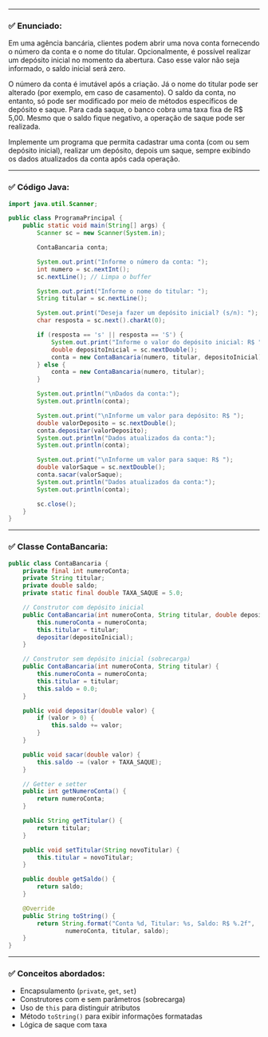 
---

### ✅ **Enunciado:**

Em uma agência bancária, clientes podem abrir uma nova conta fornecendo o número da conta e o nome do titular. Opcionalmente, é possível realizar um depósito inicial no momento da abertura. Caso esse valor não seja informado, o saldo inicial será zero.

O número da conta é imutável após a criação. Já o nome do titular pode ser alterado (por exemplo, em caso de casamento). O saldo da conta, no entanto, só pode ser modificado por meio de métodos específicos de depósito e saque. Para cada saque, o banco cobra uma taxa fixa de R\$ 5,00. Mesmo que o saldo fique negativo, a operação de saque pode ser realizada.

Implemente um programa que permita cadastrar uma conta (com ou sem depósito inicial), realizar um depósito, depois um saque, sempre exibindo os dados atualizados da conta após cada operação.

---

### ✅ **Código Java:**

```java
import java.util.Scanner;

public class ProgramaPrincipal {
    public static void main(String[] args) {
        Scanner sc = new Scanner(System.in);

        ContaBancaria conta;

        System.out.print("Informe o número da conta: ");
        int numero = sc.nextInt();
        sc.nextLine(); // Limpa o buffer

        System.out.print("Informe o nome do titular: ");
        String titular = sc.nextLine();

        System.out.print("Deseja fazer um depósito inicial? (s/n): ");
        char resposta = sc.next().charAt(0);

        if (resposta == 's' || resposta == 'S') {
            System.out.print("Informe o valor do depósito inicial: R$ ");
            double depositoInicial = sc.nextDouble();
            conta = new ContaBancaria(numero, titular, depositoInicial);
        } else {
            conta = new ContaBancaria(numero, titular);
        }

        System.out.println("\nDados da conta:");
        System.out.println(conta);

        System.out.print("\nInforme um valor para depósito: R$ ");
        double valorDeposito = sc.nextDouble();
        conta.depositar(valorDeposito);
        System.out.println("Dados atualizados da conta:");
        System.out.println(conta);

        System.out.print("\nInforme um valor para saque: R$ ");
        double valorSaque = sc.nextDouble();
        conta.sacar(valorSaque);
        System.out.println("Dados atualizados da conta:");
        System.out.println(conta);

        sc.close();
    }
}
```

---

### ✅ **Classe ContaBancaria:**

```java
public class ContaBancaria {
    private final int numeroConta;
    private String titular;
    private double saldo;
    private static final double TAXA_SAQUE = 5.0;

    // Construtor com depósito inicial
    public ContaBancaria(int numeroConta, String titular, double depositoInicial) {
        this.numeroConta = numeroConta;
        this.titular = titular;
        depositar(depositoInicial);
    }

    // Construtor sem depósito inicial (sobrecarga)
    public ContaBancaria(int numeroConta, String titular) {
        this.numeroConta = numeroConta;
        this.titular = titular;
        this.saldo = 0.0;
    }

    public void depositar(double valor) {
        if (valor > 0) {
            this.saldo += valor;
        }
    }

    public void sacar(double valor) {
        this.saldo -= (valor + TAXA_SAQUE);
    }

    // Getter e setter
    public int getNumeroConta() {
        return numeroConta;
    }

    public String getTitular() {
        return titular;
    }

    public void setTitular(String novoTitular) {
        this.titular = novoTitular;
    }

    public double getSaldo() {
        return saldo;
    }

    @Override
    public String toString() {
        return String.format("Conta %d, Titular: %s, Saldo: R$ %.2f", 
                numeroConta, titular, saldo);
    }
}
```

---

### ✅ **Conceitos abordados:**

* Encapsulamento (`private`, `get`, `set`)
* Construtores com e sem parâmetros (sobrecarga)
* Uso de `this` para distinguir atributos
* Método `toString()` para exibir informações formatadas
* Lógica de saque com taxa
